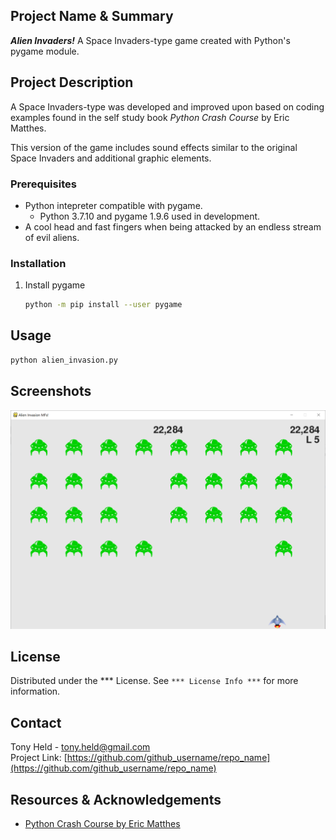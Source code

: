 ## Project Name & Summary
__*Alien Invaders!*__  A Space Invaders-type game created with Python's pygame module.

## Project Description

A Space Invaders-type was developed and improved upon based on coding examples found in the self study book *Python Crash Course* by Eric Matthes.  

This version of the game includes sound effects similar to the original Space Invaders and additional graphic elements.

### Prerequisites

* Python intepreter compatible with pygame.
	* Python 3.7.10 and pygame 1.9.6 used in development.
* A cool head and fast fingers when being attacked by an endless stream of evil aliens.

### Installation

1. Install pygame
	```sh
	python -m pip install --user pygame
	```

## Usage
```sh
python alien_invasion.py
```

## Screenshots
![Image](/images/screenshot_01.png)

## License

Distributed under the *** License.  See `*** License Info ***` for more information.

## Contact

Tony Held - tony.held@gmail.com  
Project Link: [https://github.com/github_username/repo_name](https://github.com/github_username/repo_name)

## Resources & Acknowledgements

* [Python Crash Course by Eric Matthes](https://nostarch.com/pythoncrashcourse2e)
